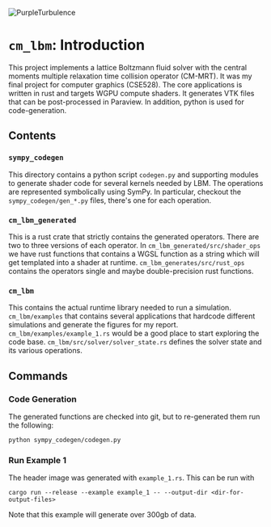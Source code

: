 ![PurpleTurbulence](render.png)

# `cm_lbm`: Introduction

This project implements a lattice Boltzmann fluid solver
with the central moments multiple relaxation time collision operator (CM-MRT).
It was my final project for computer graphics (CSE528).
The core applications is written in rust and targets WGPU compute shaders.
It generates VTK files that can be post-processed in Paraview.
In addition, python is used for code-generation.

## Contents

### `sympy_codegen`

This directory contains a python script `codegen.py` and supporting modules 
to generate shader code for several kernels needed by LBM.
The operations are represented symbolically using SymPy.
In particular, checkout the `sympy_codegen/gen_*.py` files, there's one for each operation.

### `cm_lbm_generated`

This is a rust crate that strictly contains the generated operators.
There are two to three versions of each operator.
In `cm_lbm_generated/src/shader_ops` we have rust functions
that contains a WGSL function as a string which will get templated into a shader at runtime.
`cm_lbm_generates/src/rust_ops` contains the operators single and maybe double-precision
rust functions.

### `cm_lbm`

This contains the actual runtime library needed to run a simulation.
`cm_lbm/examples` that contains several applications that 
hardcode different simulations and generate the figures for my report.
`cm_lbm/examples/example_1.rs` would be a good place to start exploring the code base.
`cm_lbm/src/solver/solver_state.rs` defines the solver state and its various operations.

## Commands

### Code Generation

The generated functions are checked into git, but to re-generated them run the following:
```
python sympy_codegen/codegen.py
```

### Run Example 1

The header image was generated with `example_1.rs`. 
This can be run with
```
cargo run --release --example example_1 -- --output-dir <dir-for-output-files>
```
Note that this example will generate over 300gb of data.
